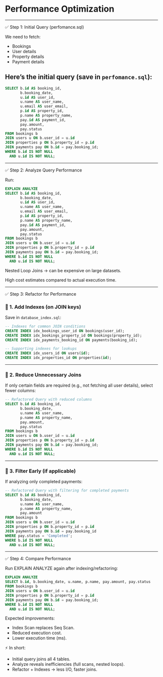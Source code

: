 # Performance Optimization

---

✅ Step 1: Initial Query (perfomance.sql)

We need to fetch:

- Bookings
- User details
- Property details
- Payment details

## Here’s the initial query (save in `perfomance.sql`):

```sql
SELECT b.id AS booking_id,
       b.booking_date,
       u.id AS user_id,
       u.name AS user_name,
       u.email AS user_email,
       p.id AS property_id,
       p.name AS property_name,
       pay.id AS payment_id,
       pay.amount,
       pay.status
FROM bookings b
JOIN users u ON b.user_id = u.id
JOIN properties p ON b.property_id = p.id
JOIN payments pay ON b.id = pay.booking_id;
WHERE b.id IS NOT NULL
  AND u.id IS NOT NULL;

```

---

✅ Step 2: Analyze Query Performance

Run:

```sql
EXPLAIN ANALYZE
SELECT b.id AS booking_id,
       b.booking_date,
       u.id AS user_id,
       u.name AS user_name,
       u.email AS user_email,
       p.id AS property_id,
       p.name AS property_name,
       pay.id AS payment_id,
       pay.amount,
       pay.status
FROM bookings b
JOIN users u ON b.user_id = u.id
JOIN properties p ON b.property_id = p.id
JOIN payments pay ON b.id = pay.booking_id;
WHERE b.id IS NOT NULL
  AND u.id IS NOT NULL;

```

Nested Loop Joins → can be expensive on large datasets.

High cost estimates compared to actual execution time.

---

✅ Step 3: Refactor for Performance

### 🔹 1. Add Indexes (on JOIN keys)

Save in `database_index.sql`:

```sql
-- Indexes for common JOIN conditions
CREATE INDEX idx_bookings_user_id ON bookings(user_id);
CREATE INDEX idx_bookings_property_id ON bookings(property_id);
CREATE INDEX idx_payments_booking_id ON payments(booking_id);

-- Supporting indexes for lookups
CREATE INDEX idx_users_id ON users(id);
CREATE INDEX idx_properties_id ON properties(id);
```

---

### 🔹 2. Reduce Unnecessary Joins

If only certain fields are required (e.g., not fetching all user details), select fewer columns:

```sql
-- Refactored Query with reduced columns
SELECT b.id AS booking_id,
       b.booking_date,
       u.name AS user_name,
       p.name AS property_name,
       pay.amount,
       pay.status
FROM bookings b
JOIN users u ON b.user_id = u.id
JOIN properties p ON b.property_id = p.id
JOIN payments pay ON b.id = pay.booking_id;
WHERE b.id IS NOT NULL
  AND u.id IS NOT NULL;

```

---

### 🔹 3. Filter Early (if applicable)

If analyzing only completed payments:

```sql
-- Refactored Query with filtering for completed payments
SELECT b.id AS booking_id,
       b.booking_date,
       u.name AS user_name,
       p.name AS property_name,
       pay.amount
FROM bookings b
JOIN users u ON b.user_id = u.id
JOIN properties p ON b.property_id = p.id
JOIN payments pay ON b.id = pay.booking_id
WHERE pay.status = 'Completed';
WHERE b.id IS NOT NULL
  AND u.id IS NOT NULL;

```

---

✅ Step 4: Compare Performance

Run EXPLAIN ANALYZE again after indexing/refactoring:

```sql
EXPLAIN ANALYZE
SELECT b.id, b.booking_date, u.name, p.name, pay.amount, pay.status
FROM bookings b
JOIN users u ON b.user_id = u.id
JOIN properties p ON b.property_id = p.id
JOIN payments pay ON b.id = pay.booking_id;
WHERE b.id IS NOT NULL
  AND u.id IS NOT NULL;

```

Expected improvements:

- Index Scan replaces Seq Scan.
- Reduced execution cost.
- Lower execution time (ms).

⚡ In short:

- Initial query joins all 4 tables.
- Analyze reveals inefficiencies (full scans, nested loops).
- Refactor + Indexes → less I/O, faster joins.
